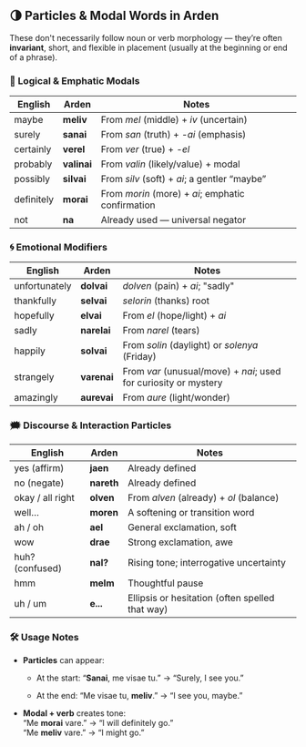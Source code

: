 
## **🌗 Particles & Modal Words in Arden**

These don't necessarily follow noun or verb morphology — they’re often **invariant**, short, and flexible in placement (usually at the beginning or end of a phrase).

### **🔸 Logical & Emphatic Modals**

| English | Arden | Notes |
| ----- | ----- | ----- |
| maybe | **meliv** | From *mel* (middle) \+ *iv* (uncertain) |
| surely | **sanai** | From *san* (truth) \+ *\-ai* (emphasis) |
| certainly | **verel** | From *ver* (true) \+ *\-el* |
| probably | **valinai** | From *valin* (likely/value) \+ modal |
| possibly | **silvai** | From *silv* (soft) \+ *ai*; a gentler “maybe” |
| definitely | **morai** | From *morin* (more) \+ *ai*; emphatic confirmation |
| not | **na** | Already used — universal negator |


### **🌀 Emotional Modifiers**

| English | Arden | Notes |
| ----- | ----- | ----- |
| unfortunately | **dolvai** | *dolven* (pain) \+ *ai*; "sadly" |
| thankfully | **selvai** | *selorin* (thanks) root |
| hopefully | **elvai** | From *el* (hope/light) \+ *ai* |
| sadly | **narelai** | From *narel* (tears) |
| happily | **solvai** | From *solin* (daylight) or *solenya* (Friday) |
| strangely | **varenai** | From *var* (unusual/move) \+ *nai*; used for curiosity or mystery |
| amazingly | **aurevai** | From *aure* (light/wonder) |


### **🗯️ Discourse & Interaction Particles**

| English | Arden | Notes |
| ----- | ----- | ----- |
| yes (affirm) | **jaen** | Already defined |
| no (negate) | **nareth** | Already defined |
| okay / all right | **olven** | From *alven* (already) \+ *ol* (balance) |
| well… | **moren** | A softening or transition word |
| ah / oh | **ael** | General exclamation, soft |
| wow | **drae** | Strong exclamation, awe |
| huh? (confused) | **nal?** | Rising tone; interrogative uncertainty |
| hmm | **melm** | Thoughtful pause |
| uh / um | **e...** | Ellipsis or hesitation (often spelled that way) |


### **🛠️ Usage Notes**

* **Particles** can appear:

  * At the start: “**Sanai**, me visae tu.” → “Surely, I see you.”

  * At the end: “Me visae tu, **meliv**.” → “I see you, maybe.”

* **Modal \+ verb** creates tone:  
   “Me **morai** vare.” → “I will definitely go.”  
   “Me **meliv** vare.” → “I might go.”

